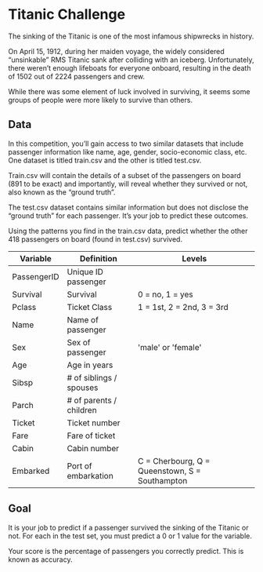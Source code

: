 # Titanic Challenge
The sinking of the Titanic is one of the most infamous shipwrecks in history.

On April 15, 1912, during her maiden voyage, the widely considered “unsinkable” RMS Titanic sank after colliding with an iceberg. Unfortunately, there weren’t enough lifeboats for everyone onboard, resulting in the death of 1502 out of 2224 passengers and crew.

While there was some element of luck involved in surviving, it seems some groups of people were more likely to survive than others.

## Data
In this competition, you’ll gain access to two similar datasets that include passenger information like name, age, gender, socio-economic class, etc. One dataset is titled train.csv and the other is titled test.csv.

Train.csv will contain the details of a subset of the passengers on board (891 to be exact) and importantly, will reveal whether they survived or not, also known as the “ground truth”.

The test.csv dataset contains similar information but does not disclose the “ground truth” for each passenger. It’s your job to predict these outcomes.

Using the patterns you find in the train.csv data, predict whether the other 418 passengers on board (found in test.csv) survived.

| Variable    | Definition              | Levels                                         |
|-------------|-------------------------|------------------------------------------------|
| PassengerID | Unique ID passenger     |                                                |
| Survival    | Survival                | 0 = no, 1 = yes                                |
| Pclass      | Ticket Class            | 1 = 1st, 2 = 2nd, 3 = 3rd                      |
| Name        | Name of passenger       |                                                |
| Sex         | Sex of passenger        | 'male' or 'female'                             |
| Age         | Age in years            |                                                |
| Sibsp       | # of siblings / spouses |                                                |
| Parch       | # of parents / children |                                                |
| Ticket      | Ticket number           |                                                |
| Fare        | Fare of ticket          |                                                |
| Cabin       | Cabin number            |                                                |
| Embarked    | Port of embarkation     | C = Cherbourg, Q = Queenstown, S = Southampton |

## Goal
It is your job to predict if a passenger survived the sinking of the Titanic or not.
For each in the test set, you must predict a 0 or 1 value for the variable.

Your score is the percentage of passengers you correctly predict. This is known as accuracy.

